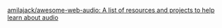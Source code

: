 
[amilajack/awesome-web-audio: A list of resources and projects to help learn about audio](https://github.com/amilajack/awesome-web-audio)
